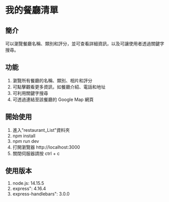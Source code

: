 # 我的餐廳清單

## 簡介

可以瀏覽餐廳名稱、類別和評分，並可查看詳細資訊，以及可讓使用者透過關鍵字搜尋。

## 功能

1. 瀏覽所有餐廳的名稱、類別、相片和評分
2. 可點擊觀看更多資訊，如餐廳介紹、電話和地址
3. 可利用關鍵字搜尋
4. 可透過連結至該餐廳的 Google Map 網頁

## 開始使用

1. 進入"restaurant_List"資料夾
2. npm install
3. npm run dev
4. 打開瀏覽器 http://localhost:3000
5. 關閉伺服器請按 ctrl + c

## 使用版本

1. node.js: 14.15.5
2. express": 4.16.4
3. express-handlebars": 3.0.0
